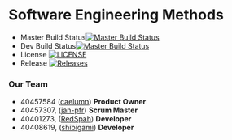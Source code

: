 # Software Engineering Methods
- Master Build Status[![Master Build Status](https://travis-ci.com/jan-pfr/sem-group8.svg?branch=master)](https://travis-ci.com/jan-pfr/sem-group8)
- Dev Build Status[![Master Build Status](https://travis-ci.com/jan-pfr/sem-group8.svg?branch=develop)](https://travis-ci.com/jan-pfr/sem-group8)
- License [![LICENSE](https://img.shields.io/github/license/jan-pfr/sem-group8.svg?style=flat-square)](https://github.com/jan-pfr/sem-group8/blob/master/LICENSE)
- Release [![Releases](https://img.shields.io/github/release/jan-pfr/sem-group8/all.svg?style=flat-square)](https://github.com/jan-pfr/sem-group8/releases)

### Our Team
- 40457584 ([caelumn](https://github.com/caelumn))  __Product Owner__
- 40457307, ([jan-pfr](https://github.com/jan-pfr)) __Scrum Master__
- 40401273, ([RedSpah](https://github.com/RedSpah)) __Developer__
- 40408619, ([shibigami](https://github.com/shibigami)) __Developer__